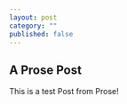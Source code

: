 ```yaml
---
layout: post
category: ""
published: false
---
```

## A Prose Post

This is a test Post from Prose!
